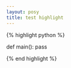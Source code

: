 ```yaml
---
layout: posy
title: test highlight
---
```


{% highlight python %}

def main():
    pass

{% end highlight %}
